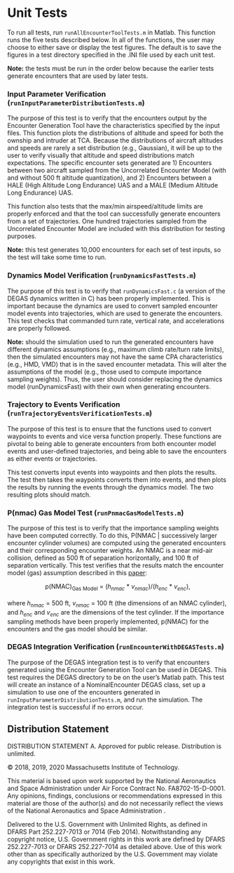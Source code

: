 # Unit Tests

To run all tests, run `runAllEncounterToolTests.m` in Matlab. This function runs the five tests described below. In all of the functions, the user may choose to either save or display the test figures. The default is to save the figures in a test directory specified in the .INI file used by each unit test.

**Note:** the tests must be run in the order below because the earlier tests generate encounters that are used by later tests.

### Input Parameter Verification (`runInputParameterDistributionTests.m`)

The purpose of this test is to verify that the encounters output by the Encounter Generation Tool have the characteristics specified by the input files. This function plots the distributions of altitude and speed for both the ownship and intruder at TCA. Because the distributions of aircraft altitudes and speeds are rarely a set distribution (e.g., Gaussian), it will be up to the user to verify visually that altitude and speed distributions match expectations. The specific encounter sets generated are 1) Encounters between two aircraft sampled from the Uncorrelated Encounter Model (with and without 500 ft altitude quantization), and 2) Encounters between a HALE (High Altitude Long Endurance) UAS and a MALE (Medium Altitude Long Endurance) UAS.

This function also tests that the max/min airspeed/altitude limits are properly enforced and that the tool can successfully generate encounters from a set of trajectories. One hundred trajectories sampled from the Uncorrelated Encounter Model are included with this distribution for testing purposes.

**Note:** this test generates 10,000 encounters for each set of test inputs, so the test will take some time to run.

### Dynamics Model Verification (`runDynamicsFastTests.m`)

The purpose of this test is to verify that `runDynamicsFast.c` (a version of the DEGAS dynamics written in C) has been properly implemented. This is important because the dynamics are used to convert sampled encounter model events into trajectories, which are used to generate the encounters. This test checks that commanded turn rate, vertical rate, and accelerations are properly followed.

**Note:** should the simulation used to run the generated encounters have different dynamics assumptions (e.g., maximum climb rate/turn rate limits), then the simulated encounters may not have the same CPA characteristics (e.g., HMD, VMD) that is in the saved encounter metadata. This will alter the assumptions of the model (e.g., those used to compute importance sampling weights). Thus, the user should consider replacing the dynamics model (runDynamicsFast) with their own when generating encounters.

### Trajectory to Events Verification (`runTrajectoryEventsVerificationTests.m`)

The purpose of this test is to ensure that the functions used to convert waypoints to events and vice versa function properly. These functions are pivotal to being able to generate encounters from both encounter model events and user-defined trajectories, and being able to save the encounters as either events or trajectories.

This test converts input events into waypoints and then plots the results. The test then takes the waypoints converts them into events, and then plots the results by running the events through the dynamics model. The two resulting plots should match.

### P(nmac) Gas Model Test (`runPnmacGasModelTests.m`)

The purpose of this test is to verify that the importance sampling weights have been computed correctly. To do this, P(NMAC | successively larger encounter cylinder volumes) are computed using the generated encounters and their corresponding encounter weights. An NMAC is a near mid-air collision, defined as 500 ft of separation horizontally, and 100 ft of separation vertically. This test verifies that the results match the encounter model (gas) assumption described in this [paper](https://doi.org/10.1017/S0373463300018683):

<div align="center"> p(NMAC)<sub>Gas Model</sub> = (<i>h<sub>nmac</sub></i> * <i>v<sub>nmac</sub></i>)/(<i>h<sub>enc</sub></i> * <i>v<sub>enc</sub></i>),</div>
<br>
where <i>h<sub>nmac</sub></i> = 500 ft, <i>v<sub>nmac</sub></i> = 100 ft (the dimensions of an NMAC cylinder), and <i>h<sub>enc</sub></i> and <i>v<sub>enc</sub></i> are the dimensions of the test cylinder. If the importance sampling methods have been properly implemented, p(NMAC) for the encounters and the gas model should be similar.

### DEGAS Integration Verification (`runEncounterWithDEGASTests.m`)

The purpose of the DEGAS integration test is to verify that encounters generated using the Encounter Generation Tool can be used in DEGAS. This test requires the DEGAS directory to be on the user’s Matlab path. This test will create an instance of a NominalEncounter DEGAS class, set up a simulation to use one of the encounters generated in `runInputParameterDistributionTests.m`, and run the simulation. The integration test is successful if no errors occur.

## Distribution Statement

DISTRIBUTION STATEMENT A. Approved for public release. Distribution is unlimited.

© 2018, 2019, 2020 Massachusetts Institute of Technology.

This material is based upon work supported by the National Aeronautics and Space Administration under Air Force Contract No. FA8702-15-D-0001. Any opinions, findings, conclusions or recommendations expressed in this material are those of the author(s) and do not necessarily reflect the views of the National Aeronautics and Space Administration .

Delivered to the U.S. Government with Unlimited Rights, as defined in DFARS Part 252.227-7013 or 7014 (Feb 2014). Notwithstanding any copyright notice, U.S. Government rights in this work are defined by DFARS 252.227-7013 or DFARS 252.227-7014 as detailed above. Use of this work other than as specifically authorized by the U.S. Government may violate any copyrights that exist in this work.

